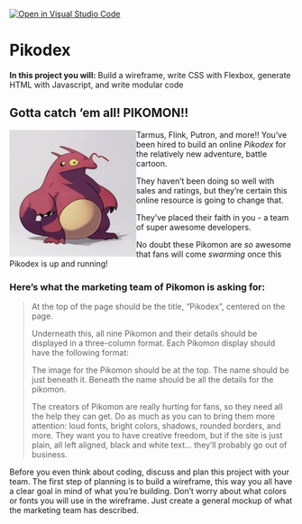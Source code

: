 [![Open in Visual Studio Code](https://classroom.github.com/assets/open-in-vscode-718a45dd9cf7e7f842a935f5ebbe5719a5e09af4491e668f4dbf3b35d5cca122.svg)](https://classroom.github.com/online_ide?assignment_repo_id=11488095&assignment_repo_type=AssignmentRepo)
# Pikodex

<aside>
<strong>In this project you will:</strong> Build a wireframe, write CSS with Flexbox, generate HTML with Javascript, and write modular code
</aside>

## Gotta catch ‘em all! PIKOMON!!

<img src="./assets/putron.png" width="225px" align="left" />

Tarmus, Flink, Putron, and more!! You’ve been hired to build an online *Pikodex* for the relatively new adventure, battle cartoon. 

They haven’t been doing so well with sales and ratings, but they’re certain this online resource is going to change that. 

They’ve placed their faith in you - a team of super awesome developers. 

No doubt these Pikomon are *so* awesome that fans will come *swarming* once this Pikodex is up and running! 

### Here’s what the marketing team of Pikomon is asking for:

> At the top of the page should be the title, “Pikodex”, centered on the page. 
>
>Underneath this, all nine Pikomon and their details should be displayed in a three-column format. Each Pikomon display should have the following format: 
>
>The image for the Pikomon should be at the top. The name should be just beneath it. Beneath the name should be all the details for the pikomon.
>
>The creators of Pikomon are really hurting for fans, so they need all the help they can get. Do as much as you can to bring them more attention: loud fonts, bright colors, shadows, rounded borders, and more. They want you to have creative freedom, but if the site is just plain, all left aligned, black and white text… they’ll probably go out of business.
> 

Before you even think about coding, discuss and plan this project with your team. The first step of planning is to build a wireframe, this way you all have a clear goal in mind of what you’re building. Don’t worry about what colors or fonts you will use in the wireframe. Just create a general mockup of what the marketing team has described.
